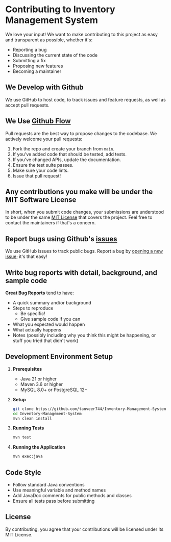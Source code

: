 # Contributing to Inventory Management System

We love your input! We want to make contributing to this project as easy and transparent as possible, whether it's:

- Reporting a bug
- Discussing the current state of the code
- Submitting a fix
- Proposing new features
- Becoming a maintainer

## We Develop with Github

We use GitHub to host code, to track issues and feature requests, as well as accept pull requests.

## We Use [Github Flow](https://guides.github.com/introduction/flow/index.html)

Pull requests are the best way to propose changes to the codebase. We actively welcome your pull requests:

1. Fork the repo and create your branch from `main`.
2. If you've added code that should be tested, add tests.
3. If you've changed APIs, update the documentation.
4. Ensure the test suite passes.
5. Make sure your code lints.
6. Issue that pull request!

## Any contributions you make will be under the MIT Software License

In short, when you submit code changes, your submissions are understood to be under the same [MIT License](LICENSE) that covers the project. Feel free to contact the maintainers if that's a concern.

## Report bugs using Github's [issues](https://github.com/tanveer744/Inventory-Management-System/issues)

We use GitHub issues to track public bugs. Report a bug by [opening a new issue](https://github.com/tanveer744/Inventory-Management-System/issues/new); it's that easy!

## Write bug reports with detail, background, and sample code

**Great Bug Reports** tend to have:

- A quick summary and/or background
- Steps to reproduce
  - Be specific!
  - Give sample code if you can
- What you expected would happen
- What actually happens
- Notes (possibly including why you think this might be happening, or stuff you tried that didn't work)

## Development Environment Setup

1. **Prerequisites**
   - Java 21 or higher
   - Maven 3.6 or higher
   - MySQL 8.0+ or PostgreSQL 12+

2. **Setup**
   ```bash
   git clone https://github.com/tanveer744/Inventory-Management-System.git
   cd Inventory-Management-System
   mvn clean install
   ```

3. **Running Tests**
   ```bash
   mvn test
   ```

4. **Running the Application**
   ```bash
   mvn exec:java
   ```

## Code Style

- Follow standard Java conventions
- Use meaningful variable and method names
- Add JavaDoc comments for public methods and classes
- Ensure all tests pass before submitting

## License

By contributing, you agree that your contributions will be licensed under its MIT License.